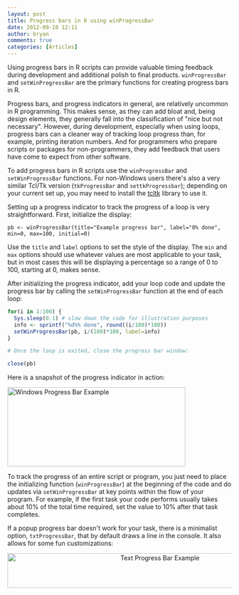```yaml
---
layout: post
title: Progress bars in R using winProgressBar
date: 2012-09-10 12:11
author: bryan
comments: true
categories: [Articles]
---
```

Using progress bars in R scripts can provide valuable timing feedback during development and additional polish to final products. `winProgressBar` and `setWinProgressBar` are the primary functions for creating progress bars in R.

Progress bars, and progress indicators in general, are relatively uncommon in R programming. This makes sense, as they can add bloat and, being design elements, they generally fall into the classification of "nice but not necessary". However, during development, especially when using loops, progress bars can a cleaner way of tracking loop progress than, for example, printing iteration numbers. And for programmers who prepare scripts or packages for non-programmers, they add feedback that users have come to expect from other software.

To add progress bars in R scripts use the `winProgressBar` and `setWinProgressBar` functions. For non-Windows users there's also a very similar Tcl/Tk version (`tkProgressBar` and `settkProgressbar`); depending on your current set up, you may need to install the <a href="http://cran.r-project.org/web/packages/tcltk2/index.html" title="Tck/tk R library">tcltk</a> library to use it.

Setting up a progress indicator to track the progress of a loop is very straightforward. First, initialize the display:

`pb <- winProgressBar(title="Example progress bar", label="0% done", min=0, max=100, initial=0)`

Use the `title` and `label` options to set the style of the display. The `min` and `max` options should use whatever values are most applicable to your task, but in most cases this will be displaying a percentage so a range of 0 to 100, starting at 0, makes sense.

After initializing the progress indicator, add your loop code and update the progress bar by calling the `setWinProgressBar` function at the end of each loop:

```r
for(i in 1:100) {
  Sys.sleep(0.1) # slow down the code for illustration purposes
  info <- sprintf("%d%% done", round((i/100)*100))
  setWinProgressBar(pb, i/(100)*100, label=info)
}

# Once the loop is exited, close the progress bar window:

close(pb)
```

Here is a snapshot of the progress indicator in action:

<a href="http://www.programmingr.com/wp-content/uploads/2012/09/winProgressBar.png"><img class="aligncenter size-full wp-image-615" title="winProgressBar" src="http://www.programmingr.com/wp-content/uploads/2012/09/winProgressBar.png" alt="Windows Progress Bar Example" width="400" height="178" /></a>

To track the progress of an entire script or program, you just need to place the initializing function (`winProgressBar`) at the beginning of the code and do updates via `setWinProgressBar` at key points within the flow of your program. For example, if the first task your code performs usually takes about 10% of the total time required, set the value to 10% after that task completes.

If a popup progress bar doesn't work for your task, there is a minimalist option, `txtProgressBar`, that by default draws a line in the console. It also allows for some fun customizations:

<p style="text-align: center;"><a href="http://www.programmingr.com/wp-content/uploads/2012/09/txtProgressBar1.png"><img class="size-full wp-image-620 aligncenter" title="txtProgressBar" src="http://www.programmingr.com/wp-content/uploads/2012/09/txtProgressBar1.png" alt="Text Progress Bar Example" width="670" height="78" /></a></p>
